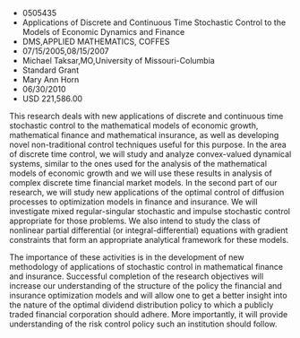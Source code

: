 
* 0505435
* Applications of Discrete and Continuous Time Stochastic Control to the Models of Economic Dynamics and Finance
* DMS,APPLIED MATHEMATICS, COFFES
* 07/15/2005,08/15/2007
* Michael Taksar,MO,University of Missouri-Columbia
* Standard Grant
* Mary Ann Horn
* 06/30/2010
* USD 221,586.00

This research deals with new applications of discrete and continuous time
stochastic control to the mathematical models of economic growth, mathematical
finance and mathematical insurance, as well as developing novel non-traditional
control techniques useful for this purpose. In the area of discrete time
control, we will study and analyze convex-valued dynamical systems, similar to
the ones used for the analysis of the mathematical models of economic growth and
we will use these results in analysis of complex discrete time financial market
models. In the second part of our research, we will study new applications of
the optimal control of diffusion processes to optimization models in finance and
insurance. We will investigate mixed regular-singular stochastic and impulse
stochastic control appropriate for those problems. We also intend to study the
class of nonlinear partial differential (or integral-differential) equations
with gradient constraints that form an appropriate analytical framework for
these models.

The importance of these activities is in the development of new methodology of
applications of stochastic control in mathematical finance and insurance.
Successful completion of the research objectives will increase our understanding
of the structure of the policy the financial and insurance optimization models
and will allow one to get a better insight into the nature of the optimal
dividend distribution policy to which a publicly traded financial corporation
should adhere. More importantly, it will provide understanding of the risk
control policy such an institution should follow.
